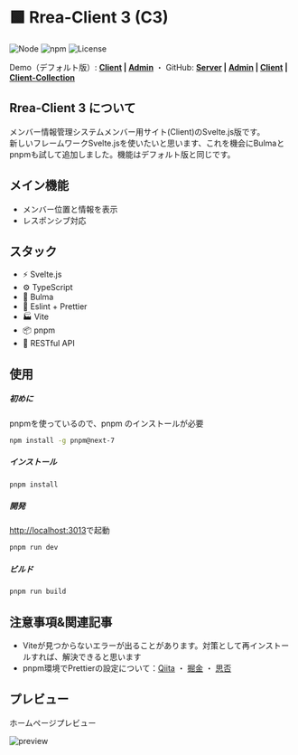 # 🟩 Rrea-Client 3 (C3)

![Node](https://img.shields.io/badge/Node.js-v18.0.0-fb7185.svg?logo=&style=flat-square)  ![npm](https://img.shields.io/badge/npm-1.0.0-84CC16.svg?style=flat-square)  ![License](https://img.shields.io/badge/License-MIT-0284C7.svg?logo=&style=flat-square)

Demo（デフォルト版）:  **[Client](http://rrea-client.live) | [Admin](http://rrea-admin.live)**  ・  GitHub: **[Server](https://github.com/kensoz/Rrea-server) | [Admin](https://github.com/kensoz/Rrea-admin) | [Client](https://github.com/kensoz/Rrea-client) | [Client-Collection](https://github.com/kensoz/Rrea-client-collection)**

## Rrea-Client 3 について

メンバー情報管理システムメンバー用サイト(Client)のSvelte.js版です。  
新しいフレームワークSvelte.jsを使いたいと思います、これを機会にBulmaとpnpmも試して追加しました。機能はデフォルト版と同じです。

## メイン機能

+ メンバー位置と情報を表示
+ レスポンシブ対応



## スタック

+ ⚡️ Svelte.js
+ ⚙️ TypeScript
+ 🎨 Bulma
+ 📑 Eslint + Prettier
+ 🏭 Vite
+ 📦 pnpm
+ 🔺 RESTful API



## 使用

##### 初めに

pnpmを使っているので、pnpm のインストールが必要

```bash
npm install -g pnpm@next-7
```

##### インストール

```bash
pnpm install
```

##### 開発

[http://localhost:3013](http://localhost:3013)で起動

```bash
pnpm run dev
```

##### ビルド

```bash
pnpm run build
```



## 注意事項&関連記事

+ Viteが見つからないエラーが出ることがあります。対策として再インストールすれば、解決できると思います
+ pnpm環境でPrettierの設定について：[Qiita](https://qiita.com/kensoz/items/8d81ba371858224c1c67) ・ [掘金](https://juejin.cn/post/7088955994645987342) ・ [思否](https://segmentfault.com/a/1190000041737885)



## プレビュー

ホームページプレビュー

![preview](https://s2.loli.net/2022/07/14/TRd7PnDr9Aax1Kq.jpg)

